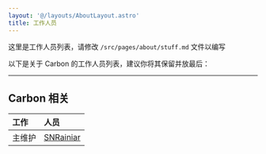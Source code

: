 ```yaml
---
layout: '@/layouts/AboutLayout.astro'
title: 工作人员
---
```


这里是工作人员列表，请修改 `/src/pages/about/stuff.md` 文件以编写

以下是关于 Carbon 的工作人员列表，建议你将其保留并放最后：

---

## Carbon 相关

|工作|人员|
|:---|:---|
|主维护|[SNRainiar](https://github.com/SamuNatsu)|
